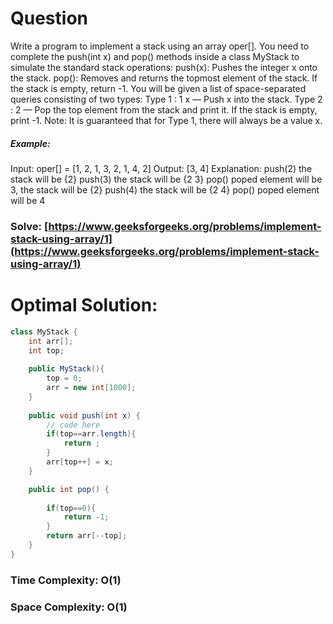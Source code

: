 # Question

Write a program to implement a stack using an array oper[]. You need  to complete the push(int x) and pop() methods inside a class MyStack to simulate the standard stack operations:
push(x): Pushes the integer x onto the stack.
pop(): Removes and returns the topmost element of the stack. If the stack is empty, return -1.
You will be given a list of space-separated queries consisting of two types:
Type 1 : 1 x — Push x into the stack.
Type 2 : 2  — Pop the top element from the stack and print it. If the stack is empty, print -1.
Note: It is guaranteed that for Type 1, there will always be a value x.



##### Example:

Input: oper[] = [1, 2, 1, 3, 2, 1, 4, 2] 
Output: [3, 4]
Explanation: 
push(2)   the stack will be {2}
push(3)   the stack will be {2 3}
pop()     poped element will be 3, the stack will be {2}
push(4)   the stack will be {2 4}
pop()     poped element will be 4




### Solve: [https://www.geeksforgeeks.org/problems/implement-stack-using-array/1](https://www.geeksforgeeks.org/problems/implement-stack-using-array/1)
   


# Optimal Solution:  


``` java
class MyStack {
    int arr[];
    int top;
    
    public MyStack(){
        top = 0;
        arr = new int[1000];
    }
    
    public void push(int x) {
        // code here
        if(top==arr.length){
            return ;
        }
        arr[top++] = x;
    }

    public int pop() {
        
        if(top==0){
            return -1;
        }
        return arr[--top];
    }
}
```
### Time Complexity: O(1)
### Space Complexity: O(1)